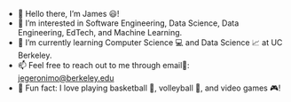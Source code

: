 - 👋 Hello there, I’m James 😃!
- 👀 I’m interested in Software Engineering, Data Science, Data Engineering, EdTech, and Machine Learning.
- 📖 I’m currently learning Computer Science 💻 and Data Science 📈 at UC Berkeley.
- 📫 Feel free to reach out to me through email📧: jegeronimo@berkeley.edu
- 🧊 Fun fact: I love playing basketball 🏀, volleyball 🏐, and video games 🎮!

<!---
jegeronimo/jegeronimo is a ✨ special ✨ repository because its `README.md` (this file) appears on your GitHub profile.
You can click the Preview link to take a look at your changes.
--->
